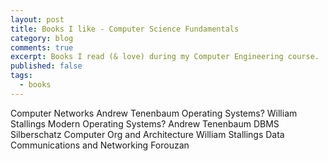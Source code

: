 ```yaml
---
layout: post
title: Books I like - Computer Science Fundamentals
category: blog
comments: true
excerpt: Books I read (& love) during my Computer Engineering course.  
published: false
tags: 
  - books
---
```


Computer Networks	Andrew Tenenbaum
Operating Systems?	William Stallings
Modern Operating Systems?	Andrew Tenenbaum
DBMS	Silberschatz
Computer Org and Architecture	William Stallings
Data Communications and Networking	Forouzan